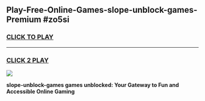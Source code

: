 
## Play-Free-Online-Games-slope-unblock-games-Premium #zo5si
<h3>
<a href="https://premium.freeplayer.one?title=slope-unblock-games&ref=8M">CLICK TO PLAY</a></h3>
<hr>

<h3>
<a href="https://premium.freeplayer.one?title=slope-unblock-games&ref=8M">CLICK 2 PLAY</a>
  
</h3>

<a href="https://premium.freeplayer.one?title=slope-unblock-games&ref=8M"><img src="https://clearcache.store/games.png"></a>


**slope-unblock-games games unblocked: Your Gateway to Fun and Accessible Online Gaming**
